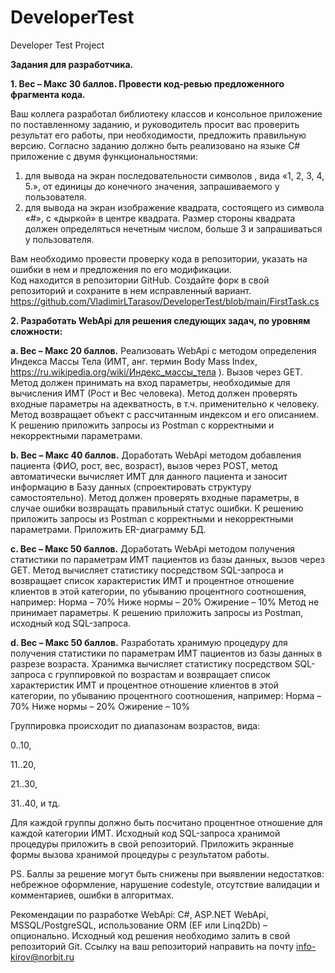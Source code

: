 # DeveloperTest
Developer Test Project


**Задания для разработчика.**

**1.	Вес – Макс 30 баллов. Провести код-ревью предложенного фрагмента кода.**

Ваш коллега разработал библиотеку классов и консольное приложение по поставленному заданию, и руководитель просит вас проверить результат его работы, при необходимости, предложить правильную версию.
Согласно заданию должно быть реализовано на языке C# приложение с двумя функциональностями:
1. для вывода на экран последовательности символов , вида «1, 2, 3, 4, 5.», от единицы до конечного значения, запрашиваемого у пользователя. 
2. для вывода на экран изображение квадрата, состоящего из символа «#», с «дыркой» в центре квадрата. Размер стороны квадрата должен определяться нечетным числом, больше 3 и запрашиваться у пользователя.

Вам необходимо провести проверку кода в репозитории, указать на ошибки в нем и предложения по его модификации.  
Код находится в репозитории GitHub. Создайте форк в свой репозиторий и сохраните в нем исправленный вариант. 
https://github.com/VladimirLTarasov/DeveloperTest/blob/main/FirstTask.cs 


**2.	Разработать WebApi для решения следующих задач, по уровням сложности:**

**a.	Вес – Макс 20 баллов.**
Реализовать WebApi с методом определения Индекса Массы Тела (ИМТ, анг. термин Body Mass Index, https://ru.wikipedia.org/wiki/Индекс_массы_тела ). Вызов через GET. Метод должен принимать на вход параметры, необходимые для вычисления ИМТ (Рост и Вес человека). Метод должен проверять входные параметры на адекватность, в т.ч. применительно к человеку. Метод возвращает объект с рассчитанным индексом и его описанием.
К решению приложить запросы из Postman с корректными и некорректными параметрами.

**b.	Вес – Макс 40 баллов.**
Доработать WebApi методом добавления пациента (ФИО, рост, вес, возраст), вызов через POST, метод автоматически вычисляет ИМТ для данного пациента и заносит информацию в Базу данных (спроектировать структуру самостоятельно). Метод должен проверять входные параметры, в случае ошибки возвращать правильный статус ошибки. 
К решению приложить запросы из Postman с корректными и некорректными параметрами. Приложить ER-диаграмму БД.

**c.	Вес – Макс 50 баллов.**
Доработать WebApi методом получения статистики по параметрам ИМТ пациентов из базы данных, вызов через GET. Метод вычисляет статистику посредством SQL-запроса и возвращает список характеристик ИМТ и процентное отношение клиентов в этой категории, по убыванию процентного соотношения, например:
Норма – 70%
Ниже нормы – 20%
Ожирение – 10%
Метод не принимает параметры.
К решению приложить запросы из Postman, исходный код SQL-запроса.

**d.	Вес – Макс 50 баллов.**
Разработать хранимую процедуру для получения статистики по параметрам ИМТ пациентов из базы данных в разрезе возраста. Хранимка вычисляет статистику посредством SQL-запроса с группировкой по возрастам и возвращает список характеристик ИМТ и процентное отношение клиентов в этой категории, по убыванию процентного соотношения, например:
Норма – 70%
Ниже нормы – 20%
Ожирение – 10%

Группировка происходит по диапазонам возрастов, вида: 

0..10,

11..20,

21..30,

31..40, и тд. 

Для каждой группы должно быть посчитано процентное отношение для каждой категории ИМТ.
Исходный код SQL-запроса хранимой процедуры приложить в свой репозиторий.
Приложить экранные формы вызова хранимой процедуры с результатом работы.


PS.
Баллы за решение могут быть снижены при выявлении недостатков: небрежное оформление, нарушение codestyle, отсутствие валидации и комментариев, ошибки в алгоритмах.

Рекомендации по разработке WebApi: C#, ASP.NET WebApi, MSSQL/PostgreSQL, использование ORM (EF или Linq2Db) – опционально.
Исходный код решения необходимо залить в свой репозиторий Git.
Ссылку на ваш репозиторий направить на почту info-kirov@norbit.ru
